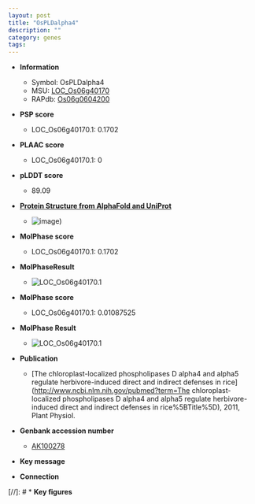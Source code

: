```yaml
---
layout: post
title: "OsPLDalpha4"
description: ""
category: genes
tags: 
---
```


* **Information**  
    + Symbol: OsPLDalpha4  
    + MSU: [LOC_Os06g40170](http://rice.plantbiology.msu.edu/cgi-bin/ORF_infopage.cgi?orf=LOC_Os06g40170)  
    + RAPdb: [Os06g0604200](http://rapdb.dna.affrc.go.jp/viewer/gbrowse_details/irgsp1?name=Os06g0604200)  

* **PSP score**  
    + LOC_Os06g40170.1: 0.1702 

* **PLAAC score**  
    + LOC_Os06g40170.1: 0 

* **pLDDT score**
    + 89.09

* **[Protein Structure from AlphaFold and UniProt](https://www.uniprot.org/uniprotkb/Q69X22/entry#structure)**
    + ![image](https://ricepsp.github.io/images/Q6/AF-Q69X22-F1.png))

* **MolPhase score**
    + LOC_Os06g40170.1: 0.1702

* **MolPhaseResult**
    + ![LOC_Os06g40170.1](https://ricepsp.github.io/pictures/LOC_Os06g/LOC_Os06g40170.1.png)

* **MolPhase score**
    + LOC_Os06g40170.1: 0.01087525

* **MolPhase Result**
    + ![LOC_Os06g40170.1](https://304243504.github.io/Pictures/LOC_Os06g/LOC_Os06g40170.1.png)

* **Publication**  
    + [The chloroplast-localized phospholipases D alpha4 and alpha5 regulate herbivore-induced direct and indirect defenses in rice](http://www.ncbi.nlm.nih.gov/pubmed?term=The chloroplast-localized phospholipases D alpha4 and alpha5 regulate herbivore-induced direct and indirect defenses in rice%5BTitle%5D), 2011, Plant Physiol.

* **Genbank accession number**  
    + [AK100278](http://www.ncbi.nlm.nih.gov/nuccore/AK100278)

* **Key message**  

* **Connection**  

[//]: # * **Key figures**  



